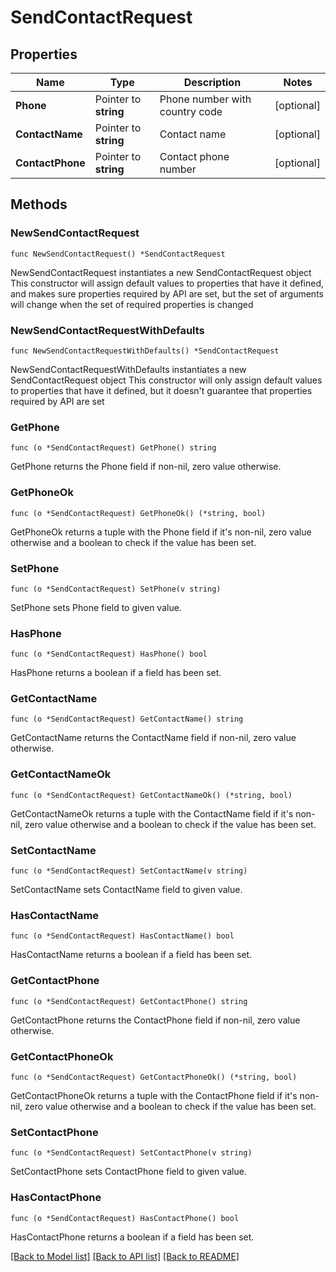 # SendContactRequest

## Properties

Name | Type | Description | Notes
------------ | ------------- | ------------- | -------------
**Phone** | Pointer to **string** | Phone number with country code | [optional] 
**ContactName** | Pointer to **string** | Contact name | [optional] 
**ContactPhone** | Pointer to **string** | Contact phone number | [optional] 

## Methods

### NewSendContactRequest

`func NewSendContactRequest() *SendContactRequest`

NewSendContactRequest instantiates a new SendContactRequest object
This constructor will assign default values to properties that have it defined,
and makes sure properties required by API are set, but the set of arguments
will change when the set of required properties is changed

### NewSendContactRequestWithDefaults

`func NewSendContactRequestWithDefaults() *SendContactRequest`

NewSendContactRequestWithDefaults instantiates a new SendContactRequest object
This constructor will only assign default values to properties that have it defined,
but it doesn't guarantee that properties required by API are set

### GetPhone

`func (o *SendContactRequest) GetPhone() string`

GetPhone returns the Phone field if non-nil, zero value otherwise.

### GetPhoneOk

`func (o *SendContactRequest) GetPhoneOk() (*string, bool)`

GetPhoneOk returns a tuple with the Phone field if it's non-nil, zero value otherwise
and a boolean to check if the value has been set.

### SetPhone

`func (o *SendContactRequest) SetPhone(v string)`

SetPhone sets Phone field to given value.

### HasPhone

`func (o *SendContactRequest) HasPhone() bool`

HasPhone returns a boolean if a field has been set.

### GetContactName

`func (o *SendContactRequest) GetContactName() string`

GetContactName returns the ContactName field if non-nil, zero value otherwise.

### GetContactNameOk

`func (o *SendContactRequest) GetContactNameOk() (*string, bool)`

GetContactNameOk returns a tuple with the ContactName field if it's non-nil, zero value otherwise
and a boolean to check if the value has been set.

### SetContactName

`func (o *SendContactRequest) SetContactName(v string)`

SetContactName sets ContactName field to given value.

### HasContactName

`func (o *SendContactRequest) HasContactName() bool`

HasContactName returns a boolean if a field has been set.

### GetContactPhone

`func (o *SendContactRequest) GetContactPhone() string`

GetContactPhone returns the ContactPhone field if non-nil, zero value otherwise.

### GetContactPhoneOk

`func (o *SendContactRequest) GetContactPhoneOk() (*string, bool)`

GetContactPhoneOk returns a tuple with the ContactPhone field if it's non-nil, zero value otherwise
and a boolean to check if the value has been set.

### SetContactPhone

`func (o *SendContactRequest) SetContactPhone(v string)`

SetContactPhone sets ContactPhone field to given value.

### HasContactPhone

`func (o *SendContactRequest) HasContactPhone() bool`

HasContactPhone returns a boolean if a field has been set.


[[Back to Model list]](../README.md#documentation-for-models) [[Back to API list]](../README.md#documentation-for-api-endpoints) [[Back to README]](../README.md)



